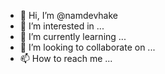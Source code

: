- 👋 Hi, I’m @namdevhake
- 👀 I’m interested in ...
- 🌱 I’m currently learning ...
- 💞️ I’m looking to collaborate on ...
- 📫 How to reach me ...

<!---
namdevhake/namdevhake is a ✨ special ✨ repository because its `README.md` (this file) appears on your GitHub profile.
You can click the Preview link to take a look at your changes.
--->
